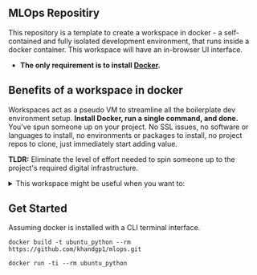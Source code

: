 ## MLOps Repositiry

This repository is a template to create a workspace in docker - a self-contained and fully isolated development environment,
that runs inside a docker container. This workspace will have an in-browser UI interface.
- **The only requirement is to install [Docker](https://www.google.com/search?client=safari&rls=en&q=docker&ie=UTF-8&oe=UTF-8).**

## Benefits of a workspace in docker

Workspaces act as a pseudo VM to streamline all the boilerplate dev environment setup. **Install Docker, run a single command, and done.** You've spun someone up on your project. No SSL issues, no software or languages to install, no environments or packages to install, no project repos to clone, just immediately start adding value.

**TLDR:** Eliminate the level of effort needed to spin someone up to the project's required digital infrastructure. 

<details>
  <summary>This workspace might be useful when you want to:</summary>
  
  - Avoid the tedious process of setting dev environment on your laptop
  - Work conveniently with multiple projects on the same machine
  - Be able to move all your work to another machine
  - **Simple way to start coding**
  - Run dev environment in cloud and work from any device, being independent of cloud provider
  - Back-up entire workspaces with important work, save versions of the workspaces before changes
  - Collaborate with colleagues by sharing the entire workspace or run it in the cloud
  - Move from dev to POC in minutes
  - Make experiments (try new packages, versions, frameworks) without risking affecting existing environment
  - With a single command start, stop and resume job schedules, related to the same project
  - **Create a custom dev environment for your team, and help new-comers to save time on setting up their environments**
  - **Move dev environment back and forth between powerful Windows PC and macOS laptop**

</details>

## Get Started

Assuming docker is installed with a CLI terminal interface.
```
docker build -t ubuntu_python --rm https://github.com/khandgp1/mlops.git
```
```
docker run -ti --rm ubuntu_python
```



